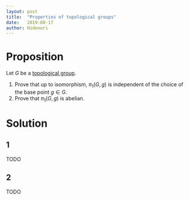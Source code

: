 ```yaml
---
layout: post
title:  "Properties of topological groups"
date:   2019-08-17
author: Hidenori
---
```


# Proposition
Let $G$ be a [topological group](https://en.wikipedia.org/wiki/Topological_group).

1. Prove that up to isomorphism, $\pi_1(G, g)$ is independent of the choice of the base point $g \in G$.
1. Prove that $\pi_1(G, g)$ is abelian.

# Solution

## 1
TODO
## 2
TODO
